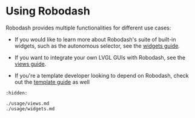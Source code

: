 # Using Robodash

Robodash provides multiple functionalities for different use cases:

- If you would like to learn more about Robodash's suite of built-in widgets,
  such as the autonomous selector, see the
  [widgets guide](./guides/usage/widgets.md).

- If you want to integrate your own LVGL GUIs with Robodash, see the
  [views guide](./guides/views.md).

- If you're a template developer looking to depend on Robodash, check out the
  [template guide](./guides/template.md) as well

```{toctree}
:hidden:

./usage/views.md
./usage/widgets.md
```
